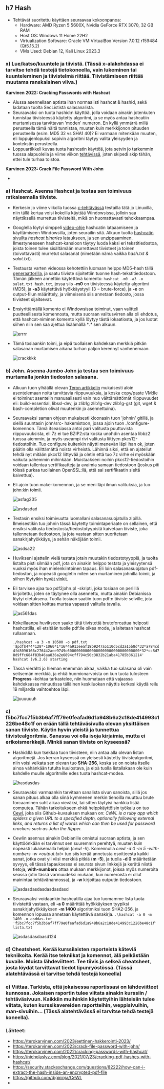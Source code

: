 ## h7 Hash

- Tehtävät suoritettu käyttäen seuraavaa kokoonpanoa:
    - Hardware: AMD Ryzen 5 5600X, Nvidia GeForce RTX 3070, 32 GB RAM
    - Host OS: Windows 11 Home 22H2
    - Virtualization Software: Oracle VM VirtualBox Version 7.0.12 r159484 (Qt5.15.2)
    - VMs Used: Debian 12, Kali Linux 2023.3


### x) Lue/katso/kuuntele ja tiivistä. (Tässä x-alakohdassa ei tarvitse tehdä testejä tietokoneella, vain lukeminen tai kuunteleminen ja tiivistelmä riittää. Tiivistämiseen riittää muutama ranskalainen viiva.)

**Karvinen 2022: Cracking Passwords with Hashcat**

- Alussa asennellaan aptista ihan normaalisti hashcat & hashid, sekä ladataan tuolta SecLististä salasanalista.
- Seuraavaksi on tuota hashid:n käyttöä, jolla voidaan ainakin jotenkuten tunnistaa tiivisteessä käytetty algoritmi, ja se myös antaa hashcatiin murtamisessa tarvittavan 'moden' numeron. En kyllä ymmärrä millä perusteella tämä näitä tunnistaa, muuten kuin merkkijonon pituuden perusteella (esim. MD5 32 vs SHA1 40)? Ei varmaan mitenkään muuten, eli loppujenlopuksi sopivin algoritmi täytyy valita yleisyyden ja kontekstin perusteella.
- Loppuartikkeli kuvaa tuota hashcatin käyttöä, jota setvin jo tarkemmin tuossa alapuolella ja viime viikon [tehtävissä](https://github.com/vilppuuu/tunkeutumistestaus/blob/main/h6_laksyt.md#credential-access-brute-force--password-cracking-t1110002), joten skipedi skip tähän, ettei tule turhaa toistoa.

**Karvinen 2023: Crack File Password With John**

- 

### a) Hashcat. Asenna Hashcat ja testaa sen toimivuus ratkaisemalla tiiviste.

- Kerkesin jo viime viikolla tuossa [c-tehtävässä](https://github.com/vilppuuu/tunkeutumistestaus/blob/main/h6_laksyt.md#credential-access-brute-force--password-cracking-t1110002) testailla tätä jo Linuxilla, niin tällä kertaa voisi kokeilla käyttää Windowsissa, jolloin saa näyttiksellä murrettua tiivisteitä, mikä on huomattavasti tehokkaampaa.
- Googlella löytyi simppeli [video-ohje](https://www.youtube.com/watch?v=KLry7bf51QQ) hashcatin lataaamiseen ja käyttämiseen Windowsilla, joten seurailin sitä. Alkuun tuolta [hashcatin sivuilta](https://hashcat.net/hashcat/) *hashcat binaries* lataukseen, ja sen unzippaaminen. Ilmestyneeseen hashcat-kansioon täytyy luoda kaksi eri tekstitiedostoa, joista toinen tulee sisältämään murrettavat tiivisteet ja toinen (toivottavasti) murretut salasanat (nimetään nämä vaikka *hash.txt & salat.txt*).
- Testausta varten videossa kehotettiin luomaan helppo MD5-hash tällä [generaattorilla](https://www.md5hashgenerator.com/), ja saatu tiiviste sijoitettiin tuonne hash-tekstitiedostoon. Tämän jälkeen annettiin käytettävä komento: `hashcat -m0 -a3 -o salat.txt hash.txt`, jossa siis **-m0** on tiivisteessä käytetty algoritmi (MD5), ja **-a3** käytettävä hyökkäystyyli (3 = brute-force), ja **-o** on output-filun määrittely, ja viimeisenä siis annetaan tiedosto, jossa tiivisteet sijaitsevat.
- Ensiyrittämällä komento ei Windowsissa toiminut, vaan valitteli puutteellisesta komennosta, mutta suoraan valitusvirren alla oli ehdotus, että hashcat-niminen komento kyllä löytyy tästä lokaatiosta, ja jos luotat siihen niin sen saa ajettua lisäämällä **.\** sen alkuun.

  ![errrr](https://i.imgur.com/Bj8olxp.png)

- Tämä tosiaankin toimi, ja eipä tuollaisen kahdeksan merkkiä pitkän salasanan murtamisen aikana turhan paljon kerennyt vanhenemaan.

  ![crackkkk](https://i.imgur.com/vMOgzxN.png)

### b) John. Asenna Jumbo John ja testaa sen toimivuus murtamalla jonkin tiedoston salasana.
- Alkuun tuon ylhäällä olevan [Teron artikkelin](https://terokarvinen.com/2023/crack-file-password-with-john/l) mukaisesti aloin asentelemaan noita tarvittavia riippuvuuksia, ja koska copy/paste VM:lle ei toiminut asentelin manuaalisesti vain nuo välttämättömät riippuvuudet eli: build-essential, libssl-dev, ja zlib1g zlib1g-dev zlib1g-gst (git, wget & bash-completion olivat muutenkin jo asennettuina).
- Seuraavaksi saman ohjeen mukaisesti kloonasin tuon 'johnin' gitillä, ja siellä suuntasin john/src- hakemistoon, jossa ajoin tuon ./configure-komennon. Tämä itseasiassa antoi pari valitusta puuttuvista riippuvuuksista, eli 7z ei tue BZIP2:sta koska unohdin asentaa libbz2 tuossa aiemmin, ja myös useampi rivi valitusta liittyen pkcs12-tiedostoihin. Tuo configure kuitenkin näytti menevän läpi ihan ok, joten päätin olla välittämättä noista virheistä. Lähinnä siksi, että en ajatellut tehdä nyt mitään pkcs12 liittyvää ja oletin että tuo 7z virhe ei myöskään vaikuta pahemmin mihinkään. Muistaakseni noihin pkcs12-tiedostoihin voidaan tallentaa sertifikaatteja ja avaimia samaan tiedostoon (joskus piti töissä purkaa tuollainen OpenSSL:llä, että sai sertifikaatin sieltä kaivettua).
- Eli ajoin tuon make-komennon, ja se meni läpi ilman valituksia, ja tuo john:kin toimii.

  ![asfag235](https://i.imgur.com/eBYxn3D.png)

  ![asdasdad](https://i.imgur.com/ymmDAbJ.png)

- Testasin ensiksi toimivuutta luomallani salasanasuojatulla zipillä. Ilmeisestikin tuo johnin tässä käytetty toimintaperiaate on sellainen, että ensiksi valitusta tiedostosta/tiedostotyypistä kaivetaan tiiviste, joka tallennetaan tiedostoon, ja jota vastaan sitten suoritetaan sanakirjahyökkäys, ja sehän näköjään toimii.

  ![asdsa22](https://i.imgur.com/ZELGRNq.png)

- Huvikseni ajattelin vielä testata jotain muutakin tiedostotyyppiä, ja tuolta listalta pisti silmään pdf, jota on ainakin helppo testata ja yleisyytensä vuoksi myös ihan mielenkiintoinen tapaus. Eli loin salasanasuojatun pdf-tiedoston, ja nopeasti googletin miten sen murtaminen johnilla toimii, ja siihen löytyikin [hyvät vinkit](https://security.stackexchange.com/questions/82222/how-can-i-extract-the-hash-inside-an-encrypted-pdf-file).
- Eli tarvisee ajaa tuo pdf2john.pl -skripti, joka tosiaan on perlillä kirjoitettu, joten se täytynee olla asennettu, mutta ainakin Debianissa löytyi oletuksena. Tuolla tosiaan saatiin tuon pdf:n tiiviste selville, jota voidaan sitten koittaa murtaa vapaasti valitulla tavalla.

  ![as561das](https://i.imgur.com/2Batkrk.png)

- Kokeillaanpa huvikseen saako tätä tiivistettä bruteforcattua helposti hashcatilla, eli etsitään tuolle pdf:lle oikea mode, ja laitetaan hashcat rullaamaan.

  `./hashcat -a 3 -m 10500 -o pdf.txt '$pdf$4*4*128*-1060*1*16*4a913eeaf18b9247a5110d5cd2a15b8d*32*a784cd4fd8096166c276442aee9749c600000000000000000000000000000000*32*cc8d78d9ffc684f83b46aa836a2e6894cff794c50c3832b21aba41785b361214'
hashcat (v6.2.6) starting`

- Tässä vierähti jo hieman enemmän aikaa, vaikka tuo salasana oli vain seitsemän merkkiä, ja ehkä huomionarvoista on kun tuota tulosteen **Progress** -kohtaa tarkastelee, niin huomataan että vajaassa kahdeksassa minuutissa tälläinen keskiluokan näyttis kerkesi käydä reilu 19 miljardia vaihtoehtoa läpi.

    ![juuuuuuh](https://i.imgur.com/Q01zq6X.png)

### c) f5bc7fcc7f5b3b6af7ff79e0feafad6d1a948b6a2c18de414993c1226be48c1f on erään tällä tehtäväsivulla olevan yksittäisen sanan tiiviste. Käytin hyvin yleistä ja tunnettua tiivistealgoritmia. Sanassa voi olla isoja kirjaimia, mutta ei erikoismerkkejä. Minkä sanan tiiviste on kyseessä?

- Hashid:llä kun tsekkaa tuon tiivisteen, niin antaa alla olevan listan algoritmejä. Jos kerran kyseessä on yleisesti käytetty tiivistealgoritmi, niin voisi veikata sen olevan tuo **SHA-256**, koska se on noista itselle ainoa vähänkään tutulta kuulostava, ja eipä tuolla listallakaan ole kuin kahdelle muulle algoritmille edes tuota hashcat-modea.

    ![hasdasdas](https://i.imgur.com/scIt4R3.png)

- Seuraavaksi varmaankin tarvitaan sanalista sivun sanoista, sillä jos sanan pituus alkaa olla siinä kymmenen merkin tienoilla muuttuu brute forcaaminen suht aikaa vieväksi, tai sitten täytyisi hankkia lisää computea. Tähän tarkoitukseen ehkä helppkäyttöisin työkalu on tuo [Cewl](https://github.com/digininja/CeWL), joka siis Github-kuvauksen mukaan on: *CeWL is a ruby app which spiders a given URL to a specified depth, optionally following external links, and returns a list of words which can then be used for password crackers such as John the Ripper.*
- Cewlin asennus ainakin Debianille onnistui suoraan aptista, ja sen käyttöönkään ei tarvinnut sen suuremmin perehtyä, muuten kuin nopeasti lukaisemalla helpin (*cewl -h*). Komennolla *cewl -d 0 -m 5 -with-numbers <kohde-url> -w <output.txt>* tuo siis kerää annetusta osoitteesta kaikki sanat, jotka ovat yli viisi merkkiä pitkiä (**m -5**), ja tuolla **-d 0** määritetään syvyys, eli tässä tapauksessa ei seurata sivun linkkejä ja kerätä niistä tietoja, **with-numbers** ottaa mukaan merkkijonot, joissa myös numeroita seassa (otin tässä varmuudeksi mukaan, kun numeroista ei ollut mainintaa tehtävänannossa), ja **-w** kirjoittaa outputin tiedostoon.

    ![asdasdasdasdasdasdasd](https://i.imgur.com/hZEPTIh.png)

- Seuraavaksi voidaankin hashcatilla ajaa tuo luomamme lista tuota tiivistettä vastaan, eli **-a 0** määrittää hyökkäyksen tyypiksi sanakirjahyökkäyksen **-m 1400** algoritmiksi tuon SHA2-256, ja komennon lopussa annetaan käytettävä sanakirja. 
`.\hashcat -a 0 -m 1400 -o asddas.txt 'f5bc7fcc7f5b3b6af7ff79e0feafad6d1a948b6a2c18de414993c1226be48c1f' lista.txt`

    ![asdasdasdaasd124](https://i.imgur.com/Clx5qaO.png)

### d) Cheatsheet. Kerää kurssilaisten raporteista käteviä tekniikoita. Kerää itse tekniikat ja komennot, älä pelkästään kuvaile. Muista lähdeviitteet. Tee tiivis ja selkeä cheatsheet, josta löydät tarvittavat tiedot lipunryöstössä. (Tässä alatehtävässä ei tarvitse tehdä testejä koneella)

### e) Viittaa. Tarkista, että jokaisessa raportissasi on lähdeviitteet kunnossa. Jokaisen raportin tulee viitata ainakin kurssiin / tehtäväsivuun. Kaikkiin muihinkin käytettyihin lähteisiin tulee viitata, kuten kurssikavereiden raportteihin, weppisivuihin, man-sivuihin... (Tässä alatehtävässä ei tarvitse tehdä testejä koneella).


### Lähteet:

- https://terokarvinen.com/2023/eettinen-hakkerointi-2023/
- https://terokarvinen.com/2023/crack-file-password-with-john/
- https://terokarvinen.com/2022/cracking-passwords-with-hashcat/
- https://nicholaslyz.com/blog/2021/07/23/cracking-pdf-hashes-with-hashcat/
- https://security.stackexchange.com/questions/82222/how-can-i-extract-the-hash-inside-an-encrypted-pdf-file
- https://github.com/digininja/CeWL
- 
